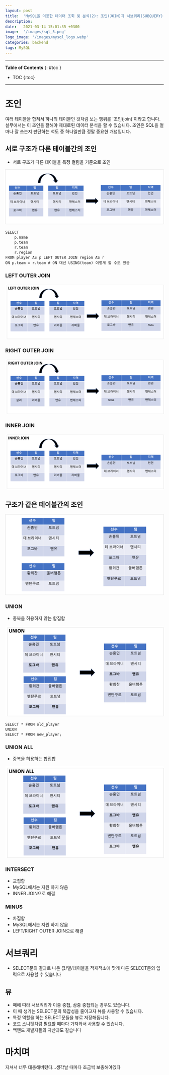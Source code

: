 ```yaml
---
layout: post
title:  'MySQL을 이용한 데이터 조회 및 분석(2): 조인(JOIN)과 서브쿼리(SUBQUERY)'
description: 
date:   2021-03-14 15:01:35 +0300
image:  '/images/sql_5.png'
logo_image: '/images/mysql_logo.webp'
categories: backend
tags: MySQL
---
```


---
**Table of Contents**
{: #toc }
*  TOC
{:toc}

---  

# 조인  
여러 테이블을 합쳐서 하나의 테이블인 것처럼 보는 행위를 '조인(join)'이라고 합니다. 실무에서는 이 조인을 잘해야 제대로된 데이터 분석을 할 수 있습니다. 조인은 SQL을 얼마나 잘 쓰는지 판단하는 척도 중 하나일만큼 정말 중요한 개념입니다.  

## 서로 구조가 다른 테이블간의 조인
- 서로 구조가 다른 테이블을 특정 컬럼을 기준으로 조인

![](/images/sql_3.png)  

```
SELECT 
    p.name
    p.team
    r.team
    r.region
FROM player AS p LEFT OUTER JOIN region AS r
ON p.team = r.team # ON 대신 USING(team) 이렇게 할 수도 있음
```  

### LEFT OUTER JOIN  

![](/images/sql_5.png)  

### RIGHT OUTER JOIN  

![](/images/sql_6.png)  

### INNER JOIN  

![](/images/sql_7.png)  

## 구조가 같은 테이블간의 조인

![](/images/sql_4.png)  

### UNION
- 중복을 허용하지 않는 합집합  


![](/images/sql_8.png)  

```
SELECT * FROM old_player
UNION
SELECT * FROM new_player;
```

### UNION ALL
- 중복을 허용하는 합집합  


![](/images/sql_9.png)  


### INTERSECT  
- 교집합  
- MySQL에서는 지원 하지 않음
- INNER JOIN으로 해결


### MINUS
- 차집합
- MySQL에서는 지원 하지 않음
- LEFT/RIGHT OUTER JOIN으로 해결


# 서브쿼리  

- SELECT문의 결과로 나온 값/열/테이블을 적재적소에 맞게 다른 SELECT문의 입력으로 사용할 수 있습니다


## 뷰

- 때에 따라 서브쿼리가 이중 중첩, 삼중 중첩되는 경우도 있습니다.  
- 이 때 생기는 SELECT문의 복잡성을 줄이고자 뷰를 사용할 수 있습니다.  
- 특정 역할을 하는 SELECT문들을 뷰로 저장해둡니다.  
- 코드 스니펫처럼 필요할 때마다 가져와서 사용할 수 있습니다.  
- 백엔드 개발자들의 자산과도 같습니다


# 마치며
지쳐서 너무 대충해버렸다...생각날 때마다 조금씩 보충해야겠다  